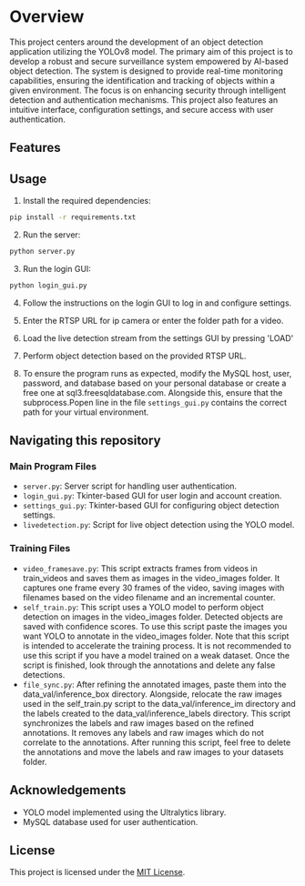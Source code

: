 # Overview

This project centers around the development of an object detection application utilizing the YOLOv8 model. The primary aim of this project is to develop a robust and secure surveillance system empowered by AI-based object detection. The system is designed to provide real-time monitoring capabilities, ensuring the identification and tracking of objects within a given environment. The focus is on enhancing security through intelligent detection and authentication mechanisms. This project also features an intuitive interface, configuration settings, and secure access with user authentication.
## Features

## Usage
1. Install the required dependencies:

```bash
pip install -r requirements.txt
```

2. Run the server:

```bash
python server.py
```

3. Run the login GUI:

```bash
python login_gui.py
```

4. Follow the instructions on the login GUI to log in and configure settings.

5. Enter the RTSP URL for ip camera or enter the folder path for a video.

6. Load the live detection stream from the settings GUI by pressing 'LOAD'

7. Perform object detection based on the provided RTSP URL.

8. To ensure the program runs as expected, modify the MySQL host, user, password, and database based on your personal database or create a free one at sql3.freesqldatabase.com. Alongside this, ensure that the subprocess.Popen line in the file `settings_gui.py` contains the correct path for your virtual environment.
## Navigating this repository
### Main Program Files

- `server.py`: Server script for handling user authentication.
- `login_gui.py`: Tkinter-based GUI for user login and account creation.
- `settings_gui.py`: Tkinter-based GUI for configuring object detection settings.
- `livedetection.py`: Script for live object detection using the YOLO model.

### Training Files

- `video_framesave.py`: This script extracts frames from videos in train_videos and saves them as images in the video_images folder. It captures one frame every 30 frames of the video, saving images with filenames based on the video filename and an incremental counter.
- `self_train.py`: This script uses a YOLO model to perform object detection on images in the video_images folder. Detected objects are saved with confidence scores. To use this script paste the images you want YOLO to annotate in the video_images folder. Note that this script is intended to accelerate the training process. It is not recommended to use this script if you have a model trained on a weak dataset. Once the script is finished, look through the annotations and delete any false detections.
- `file_sync.py`: After refining the annotated images, paste them into the data_val/inference_box directory. Alongside, relocate the raw images used in the self_train.py script to the data_val/inference_im directory and the labels created to the data_val/inference_labels directory. This script synchronizes the labels and raw images based on the refined annotations. It removes any labels and raw images which do not correlate to the annotations. After running this script, feel free to delete the annotations and move the labels and raw images to your datasets folder.

## Acknowledgements

- YOLO model implemented using the Ultralytics library.
- MySQL database used for user authentication.

## License

This project is licensed under the [MIT License](LICENSE).
